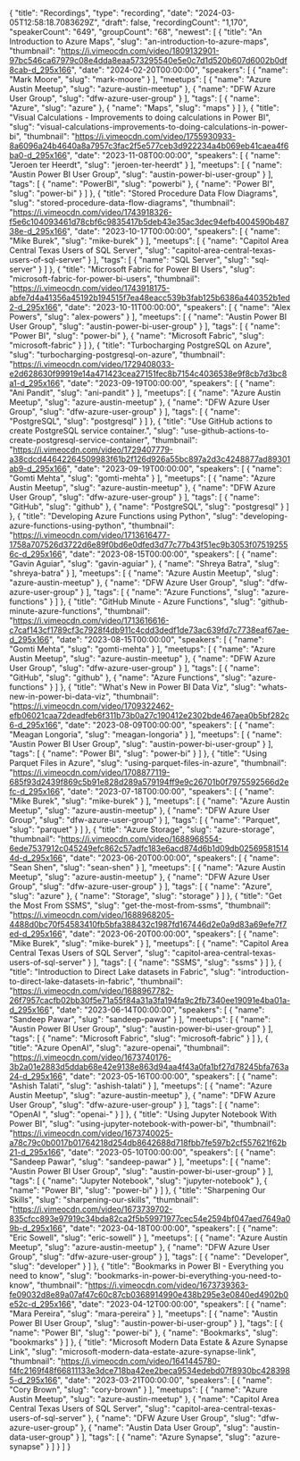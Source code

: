 {
  "title": "Recordings",
  "type": "recording",
  "date": "2024-03-05T12:58:18.7083629Z",
  "draft": false,
  "recordingCount": "1,170",
  "speakerCount": "649",
  "groupCount": "68",
  "newest": [
    {
      "title": "An Introduction to Azure Maps",
      "slug": "an-introduction-to-azure-maps",
      "thumbnail": "https://i.vimeocdn.com/video/1809132901-97bc546ca67979c08e4dda8eaa573295540e5e0c7d1d520b607d6002b0df8cab-d_295x166",
      "date": "2024-02-20T00:00:00",
      "speakers": [
        {
          "name": "Mark Moore",
          "slug": "mark-moore"
        }
      ],
      "meetups": [
        {
          "name": "Azure Austin Meetup",
          "slug": "azure-austin-meetup"
        },
        {
          "name": "DFW Azure User Group",
          "slug": "dfw-azure-user-group"
        }
      ],
      "tags": [
        {
          "name": "Azure",
          "slug": "azure"
        },
        {
          "name": "Maps",
          "slug": "maps"
        }
      ]
    },
    {
      "title": "Visual Calculations - Improvements to doing calculations in Power BI",
      "slug": "visual-calculations-improvements-to-doing-calculations-in-power-bi",
      "thumbnail": "https://i.vimeocdn.com/video/1755930933-8a6096a24b4640a8a7957c3fac2f5e577ceb3d922234a4b069eb41caea4f6ba0-d_295x166",
      "date": "2023-11-08T00:00:00",
      "speakers": [
        {
          "name": "Jeroen ter Heerdt",
          "slug": "jeroen-ter-heerdt"
        }
      ],
      "meetups": [
        {
          "name": "Austin Power BI User Group",
          "slug": "austin-power-bi-user-group"
        }
      ],
      "tags": [
        {
          "name": "PowerBI",
          "slug": "powerbi"
        },
        {
          "name": "Power BI",
          "slug": "power-bi"
        }
      ]
    },
    {
      "title": "Stored Procedure Data Flow Diagrams",
      "slug": "stored-procedure-data-flow-diagrams",
      "thumbnail": "https://i.vimeocdn.com/video/1743918326-f5e6c104093461d78cbf6c9835417b5deb43e35ac3dec94efb4004590b48738e-d_295x166",
      "date": "2023-10-17T00:00:00",
      "speakers": [
        {
          "name": "Mike Burek",
          "slug": "mike-burek"
        }
      ],
      "meetups": [
        {
          "name": "Capitol Area Central Texas Users of SQL Server",
          "slug": "capitol-area-central-texas-users-of-sql-server"
        }
      ],
      "tags": [
        {
          "name": "SQL Server",
          "slug": "sql-server"
        }
      ]
    },
    {
      "title": "Microsoft Fabric for Power BI Users",
      "slug": "microsoft-fabric-for-power-bi-users",
      "thumbnail": "https://i.vimeocdn.com/video/1743918175-abfe7d4a41356a45192b194515f7ea48eacc539b3fab125b6386a440352b1ed2-d_295x166",
      "date": "2023-10-11T00:00:00",
      "speakers": [
        {
          "name": "Alex Powers",
          "slug": "alex-powers"
        }
      ],
      "meetups": [
        {
          "name": "Austin Power BI User Group",
          "slug": "austin-power-bi-user-group"
        }
      ],
      "tags": [
        {
          "name": "Power BI",
          "slug": "power-bi"
        },
        {
          "name": "Microsoft Fabric",
          "slug": "microsoft-fabric"
        }
      ]
    },
    {
      "title": "Turbocharging PostgreSQL on Azure",
      "slug": "turbocharging-postgresql-on-azure",
      "thumbnail": "https://i.vimeocdn.com/video/1729408033-e2d628630f99919e14a471423cea27151fec8b7154c4036538e9f8cb7d3bc8a1-d_295x166",
      "date": "2023-09-19T00:00:00",
      "speakers": [
        {
          "name": "Ani Pandit",
          "slug": "ani-pandit"
        }
      ],
      "meetups": [
        {
          "name": "Azure Austin Meetup",
          "slug": "azure-austin-meetup"
        },
        {
          "name": "DFW Azure User Group",
          "slug": "dfw-azure-user-group"
        }
      ],
      "tags": [
        {
          "name": "PostgreSQL",
          "slug": "postgresql"
        }
      ]
    },
    {
      "title": "Use GitHub actions to create PostgreSQL service container.",
      "slug": "use-github-actions-to-create-postgresql-service-container",
      "thumbnail": "https://i.vimeocdn.com/video/1729407779-a38cdcd44642264509983f61b2f126d926a55bc897a2d3c4248877ad89301ab9-d_295x166",
      "date": "2023-09-19T00:00:00",
      "speakers": [
        {
          "name": "Gomti Mehta",
          "slug": "gomti-mehta"
        }
      ],
      "meetups": [
        {
          "name": "Azure Austin Meetup",
          "slug": "azure-austin-meetup"
        },
        {
          "name": "DFW Azure User Group",
          "slug": "dfw-azure-user-group"
        }
      ],
      "tags": [
        {
          "name": "GitHub",
          "slug": "github"
        },
        {
          "name": "PostgreSQL",
          "slug": "postgresql"
        }
      ]
    },
    {
      "title": "Developing Azure Functions using Python",
      "slug": "developing-azure-functions-using-python",
      "thumbnail": "https://i.vimeocdn.com/video/1713616477-1758a707526d3722d6e89f0bd6e0dfed3d77c77b43f51ec9b3053f075192556c-d_295x166",
      "date": "2023-08-15T00:00:00",
      "speakers": [
        {
          "name": "Gavin Aguiar",
          "slug": "gavin-aguiar"
        },
        {
          "name": "Shreya Batra",
          "slug": "shreya-batra"
        }
      ],
      "meetups": [
        {
          "name": "Azure Austin Meetup",
          "slug": "azure-austin-meetup"
        },
        {
          "name": "DFW Azure User Group",
          "slug": "dfw-azure-user-group"
        }
      ],
      "tags": [
        {
          "name": "Azure Functions",
          "slug": "azure-functions"
        }
      ]
    },
    {
      "title": "GitHub Minute - Azure Functions",
      "slug": "github-minute-azure-functions",
      "thumbnail": "https://i.vimeocdn.com/video/1713616616-c7caf143cf1789cf3c7928f4db911c4cdd3dedf1de73ac639fd7c7738eaf67ae-d_295x166",
      "date": "2023-08-15T00:00:00",
      "speakers": [
        {
          "name": "Gomti Mehta",
          "slug": "gomti-mehta"
        }
      ],
      "meetups": [
        {
          "name": "Azure Austin Meetup",
          "slug": "azure-austin-meetup"
        },
        {
          "name": "DFW Azure User Group",
          "slug": "dfw-azure-user-group"
        }
      ],
      "tags": [
        {
          "name": "GitHub",
          "slug": "github"
        },
        {
          "name": "Azure Functions",
          "slug": "azure-functions"
        }
      ]
    },
    {
      "title": "What's New in Power BI Data Viz",
      "slug": "whats-new-in-power-bi-data-viz",
      "thumbnail": "https://i.vimeocdn.com/video/1709322462-efb06021caa72deadfeb6f311b73b0a27c190412e2302bde467aea0b5bf282c6-d_295x166",
      "date": "2023-08-09T00:00:00",
      "speakers": [
        {
          "name": "Meagan Longoria",
          "slug": "meagan-longoria"
        }
      ],
      "meetups": [
        {
          "name": "Austin Power BI User Group",
          "slug": "austin-power-bi-user-group"
        }
      ],
      "tags": [
        {
          "name": "Power BI",
          "slug": "power-bi"
        }
      ]
    },
    {
      "title": "Using Parquet Files in Azure",
      "slug": "using-parquet-files-in-azure",
      "thumbnail": "https://i.vimeocdn.com/video/1708877119-685f93d2439f869c5b91e828d289a579194ff9e9c26701b0f7975592566d2efc-d_295x166",
      "date": "2023-07-18T00:00:00",
      "speakers": [
        {
          "name": "Mike Burek",
          "slug": "mike-burek"
        }
      ],
      "meetups": [
        {
          "name": "Azure Austin Meetup",
          "slug": "azure-austin-meetup"
        },
        {
          "name": "DFW Azure User Group",
          "slug": "dfw-azure-user-group"
        }
      ],
      "tags": [
        {
          "name": "Parquet",
          "slug": "parquet"
        }
      ]
    },
    {
      "title": "Azure Storage",
      "slug": "azure-storage",
      "thumbnail": "https://i.vimeocdn.com/video/1688968554-6ede7537912c045249efc862c57adfc183e6acd874d6b1d09db025695815144d-d_295x166",
      "date": "2023-06-20T00:00:00",
      "speakers": [
        {
          "name": "Sean Shen",
          "slug": "sean-shen"
        }
      ],
      "meetups": [
        {
          "name": "Azure Austin Meetup",
          "slug": "azure-austin-meetup"
        },
        {
          "name": "DFW Azure User Group",
          "slug": "dfw-azure-user-group"
        }
      ],
      "tags": [
        {
          "name": "Azure",
          "slug": "azure"
        },
        {
          "name": "Storage",
          "slug": "storage"
        }
      ]
    },
    {
      "title": "Get the Most From SSMS",
      "slug": "get-the-most-from-ssms",
      "thumbnail": "https://i.vimeocdn.com/video/1688968205-4488d0bc70f54583410fb5bfa388432c1987fd167446d2e0a9d83a69efe7f7ed-d_295x166",
      "date": "2023-06-20T00:00:00",
      "speakers": [
        {
          "name": "Mike Burek",
          "slug": "mike-burek"
        }
      ],
      "meetups": [
        {
          "name": "Capitol Area Central Texas Users of SQL Server",
          "slug": "capitol-area-central-texas-users-of-sql-server"
        }
      ],
      "tags": [
        {
          "name": "SSMS",
          "slug": "ssms"
        }
      ]
    },
    {
      "title": "Introduction to Direct Lake datasets in Fabric",
      "slug": "introduction-to-direct-lake-datasets-in-fabric",
      "thumbnail": "https://i.vimeocdn.com/video/1688967782-26f7957cacfb02bb30f5e71a55f84a31a3fa194fa9c2fb7340ee19091e4ba01a-d_295x166",
      "date": "2023-06-14T00:00:00",
      "speakers": [
        {
          "name": "Sandeep Pawar",
          "slug": "sandeep-pawar"
        }
      ],
      "meetups": [
        {
          "name": "Austin Power BI User Group",
          "slug": "austin-power-bi-user-group"
        }
      ],
      "tags": [
        {
          "name": "Microsoft Fabric",
          "slug": "microsoft-fabric"
        }
      ]
    },
    {
      "title": "Azure OpenAI",
      "slug": "azure-openai",
      "thumbnail": "https://i.vimeocdn.com/video/1673740176-3b2a01e2883d5ddab68e42e9138e863d94aa4f43a0fa1bf27d78245bfa763a24-d_295x166",
      "date": "2023-05-16T00:00:00",
      "speakers": [
        {
          "name": "Ashish Talati",
          "slug": "ashish-talati"
        }
      ],
      "meetups": [
        {
          "name": "Azure Austin Meetup",
          "slug": "azure-austin-meetup"
        },
        {
          "name": "DFW Azure User Group",
          "slug": "dfw-azure-user-group"
        }
      ],
      "tags": [
        {
          "name": "OpenAI ",
          "slug": "openai-"
        }
      ]
    },
    {
      "title": "Using Jupyter Notebook With Power BI",
      "slug": "using-jupyter-notebook-with-power-bi",
      "thumbnail": "https://i.vimeocdn.com/video/1673740025-a78c79c0b0017b01764218d254db8642688d718fbb7fe597b2cf557621f62b21-d_295x166",
      "date": "2023-05-10T00:00:00",
      "speakers": [
        {
          "name": "Sandeep Pawar",
          "slug": "sandeep-pawar"
        }
      ],
      "meetups": [
        {
          "name": "Austin Power BI User Group",
          "slug": "austin-power-bi-user-group"
        }
      ],
      "tags": [
        {
          "name": "Jupyter Notebook",
          "slug": "jupyter-notebook"
        },
        {
          "name": "Power BI",
          "slug": "power-bi"
        }
      ]
    },
    {
      "title": "Sharpening Our Skills",
      "slug": "sharpening-our-skills",
      "thumbnail": "https://i.vimeocdn.com/video/1673739702-835cfcc893e97919c34bda82ca2f5b59971977cec54e2594bf047aed7649a09b-d_295x166",
      "date": "2023-04-18T00:00:00",
      "speakers": [
        {
          "name": "Eric Sowell",
          "slug": "eric-sowell"
        }
      ],
      "meetups": [
        {
          "name": "Azure Austin Meetup",
          "slug": "azure-austin-meetup"
        },
        {
          "name": "DFW Azure User Group",
          "slug": "dfw-azure-user-group"
        }
      ],
      "tags": [
        {
          "name": "Developer",
          "slug": "developer"
        }
      ]
    },
    {
      "title": "Bookmarks in Power BI - Everything you need to know",
      "slug": "bookmarks-in-power-bi-everything-you-need-to-know",
      "thumbnail": "https://i.vimeocdn.com/video/1673739363-fe09032d8e89a07af47c60c87cb0368914990e438b295e3e0840ed4902b0e52c-d_295x166",
      "date": "2023-04-12T00:00:00",
      "speakers": [
        {
          "name": "Mara Pereira",
          "slug": "mara-pereira"
        }
      ],
      "meetups": [
        {
          "name": "Austin Power BI User Group",
          "slug": "austin-power-bi-user-group"
        }
      ],
      "tags": [
        {
          "name": "Power BI",
          "slug": "power-bi"
        },
        {
          "name": "Bookmarks",
          "slug": "bookmarks"
        }
      ]
    },
    {
      "title": "Microsoft Modern Data Estate & Azure Synapse Link",
      "slug": "microsoft-modern-data-estate-azure-synapse-link",
      "thumbnail": "https://i.vimeocdn.com/video/1641445780-f4fc2169f48f66811133e3dce718ba42ee2beca9534edebd07f8930bc4283985-d_295x166",
      "date": "2023-03-21T00:00:00",
      "speakers": [
        {
          "name": "Cory Brown",
          "slug": "cory-brown"
        }
      ],
      "meetups": [
        {
          "name": "Azure Austin Meetup",
          "slug": "azure-austin-meetup"
        },
        {
          "name": "Capitol Area Central Texas Users of SQL Server",
          "slug": "capitol-area-central-texas-users-of-sql-server"
        },
        {
          "name": "DFW Azure User Group",
          "slug": "dfw-azure-user-group"
        },
        {
          "name": "Austin Data User Group",
          "slug": "austin-data-user-group"
        }
      ],
      "tags": [
        {
          "name": "Azure Synapse",
          "slug": "azure-synapse"
        }
      ]
    }
  ]
}